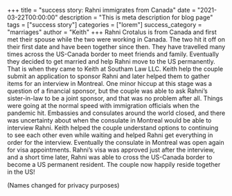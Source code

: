 +++
title = "success story: Rahni immigrates from Canada" date = "2021-03-22T00:00:00" description = "This is meta description for blog page" tags = ["success story"] categories = ["lorem"] success_category = "marriages"
author = "Keith"
+++
Rahni Crotalus is from Canada and first met their spouse while the two were working in Canada. The two hit it off on their first date and have been together since then. They have travelled many times across the US-Canada border to meet friends and family. Eventually they decided to get married and help Rahni move to the US permanently. That is when they came to Keith at Southam Law LLC. Keith help the couple submit an application to sponsor Rahni and later helped them to gather items for an interview in Montreal. One minor hiccup at this stage was a question of a financial sponsor, but the couple was able to ask Rahni’s sister-in-law to be a joint sponsor, and that was no problem after all. Things were going at the normal speed with immigration officials when the pandemic hit. Embassies and consulates around the world closed, and there was uncertainty about when the consulate in Montreal would be able to interview Rahni. Keith helped the couple understand options to continuing to see each other even while waiting and helped Rahni get everything in order for the interview. Eventually the consulate in Montreal was open again for visa appointments. Rahni’s visa was approved just after the interview, and a short time later, Rahni was able to cross the US-Canada border to become a US permanent resident. The couple now happily reside together in the US!

(Names changed for privacy purposes)
